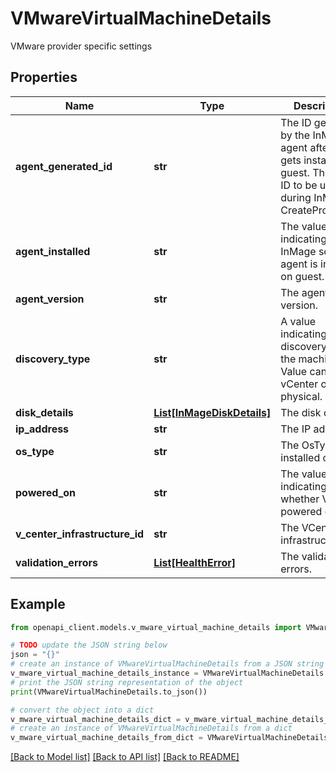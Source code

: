 # VMwareVirtualMachineDetails

VMware provider specific settings

## Properties

Name | Type | Description | Notes
------------ | ------------- | ------------- | -------------
**agent_generated_id** | **str** | The ID generated by the InMage agent after it gets installed on guest. This is the ID to be used during InMage CreateProtection. | [optional] 
**agent_installed** | **str** | The value indicating if InMage scout agent is installed on guest. | [optional] 
**agent_version** | **str** | The agent version. | [optional] 
**discovery_type** | **str** | A value indicating the discovery type of the machine. Value can be vCenter or physical. | [optional] 
**disk_details** | [**List[InMageDiskDetails]**](InMageDiskDetails.md) | The disk details. | [optional] 
**ip_address** | **str** | The IP address. | [optional] 
**os_type** | **str** | The OsType installed on VM. | [optional] 
**powered_on** | **str** | The value indicating whether VM is powered on. | [optional] 
**v_center_infrastructure_id** | **str** | The VCenter infrastructure Id. | [optional] 
**validation_errors** | [**List[HealthError]**](HealthError.md) | The validation errors. | [optional] 

## Example

```python
from openapi_client.models.v_mware_virtual_machine_details import VMwareVirtualMachineDetails

# TODO update the JSON string below
json = "{}"
# create an instance of VMwareVirtualMachineDetails from a JSON string
v_mware_virtual_machine_details_instance = VMwareVirtualMachineDetails.from_json(json)
# print the JSON string representation of the object
print(VMwareVirtualMachineDetails.to_json())

# convert the object into a dict
v_mware_virtual_machine_details_dict = v_mware_virtual_machine_details_instance.to_dict()
# create an instance of VMwareVirtualMachineDetails from a dict
v_mware_virtual_machine_details_from_dict = VMwareVirtualMachineDetails.from_dict(v_mware_virtual_machine_details_dict)
```
[[Back to Model list]](../README.md#documentation-for-models) [[Back to API list]](../README.md#documentation-for-api-endpoints) [[Back to README]](../README.md)


